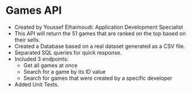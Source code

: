 # Games API

- Created by Youssef Elhaimoudi: Application Development Specialist
- This API will return the 51 games that are ranked on the top based on their sells.
- Created a Database based on a real dataset generated as a CSV file.
- Separated SQL queries for quick response.
- Included 3 endpoints:
  * Get all games at once
  * Search for a game by its ID value
  * Search for games that were created by a specific developer
- Added Unit Tests.
